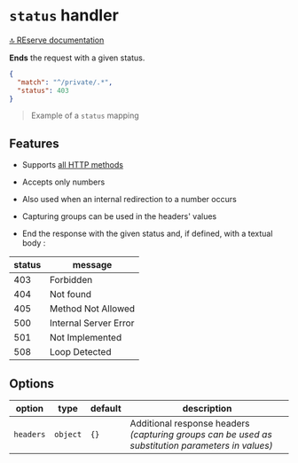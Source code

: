 # `status` handler

[🔝 REserve documentation](README.md)

**Ends** the request with a given status.

```json
{
  "match": "^/private/.*",
  "status": 403
}
```

> Example of a `status` mapping

## Features

* Supports [all HTTP methods](https://developer.mozilla.org/en-US/docs/Web/HTTP/Methods)

* Accepts only numbers

* Also used when an internal redirection to a number occurs

* Capturing groups can be used in the headers' values

* End the response with the given status and, if defined, with a textual body :

| status | message |
|---|---|
| 403 | Forbidden |
| 404 | Not found |
| 405 | Method Not Allowed |
| 500 | Internal Server Error |
| 501 | Not Implemented |
| 508 | Loop Detected |

## Options

| option | type | default | description |
|---|---|---|---|
| `headers` | `object` | `{}` | Additional response headers *(capturing groups can be used as substitution parameters in values)* |